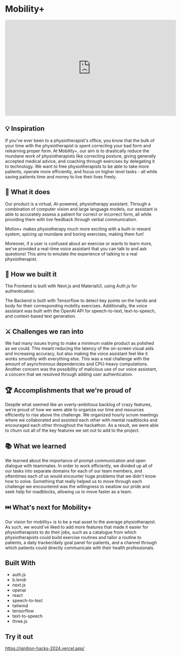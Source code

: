 # Mobility+

<iframe width="560" height="315"
src="https://www.youtube.com/watch?v=XCje_wdTcQA" 
frameborder="0" 
allow="accelerometer; autoplay; encrypted-media; gyroscope; picture-in-picture" 
allowfullscreen></iframe>

## 💡 Inspiration
If you've ever been to a physiotherapist's office, you know that the bulk of your time with the physiotherapist is spent correcting your bad form and relearning proper form. At Mobility+, our aim is to drastically reduce the mundane work of physiotherapists like correcting posture, giving generally accepted medical advice, and coaching through exercises by delegating it to technology. We want to free physiotherapists to be able to take more patients, operate more efficiently, and focus on higher level tasks - all while saving patients time and money to live their lives freely.

## 🐐 What it does
Our product is a virtual, AI-powered, physiotherapy assistant. Through a combination of computer vision and large language models, our assistant is able to accurately assess a patient for correct or incorrect form, all while providing them with live feedback through verbal communication.

Motion+ makes physiotherapy much more exciting with a built-in reward system, spicing up mundane and boring exercises, making them fun!

Moreover, if a user is confused about an exercise or wants to learn more, we've provided a real-time voice assistant that you can talk to and ask questions! This aims to emulate the experience of talking to a real physiotherapist.

## 🚧 How we built it
The Frontend is built with Next.js and MaterialUI, using Auth.js for authentication.

The Backend is built with Tensorflow to detect key points on the hands and body for their corresponding mobility exercises. Additionally, the voice assistant was built with the OpenAI API for speech-to-text, text-to-speech, and context-based text generation.

## ⚔️ Challenges we ran into
We had many issues trying to make a minimum viable product as polished as we could. This meant reducing the latency of the on-screen visual aids and increasing accuracy, but also making the voice assistant feel like it works smoothly with everything else. This was a real challenge with the amount of asynchronous dependencies and CPU-heavy computations. Another concern was the possibility of malicious use of our voice assistant, a concern that we resolved through adding user authentication.

## 🏆 Accomplishments that we're proud of
Despite what seemed like an overly-ambitious backlog of crazy features, we're proud of how we were able to organize our time and resources efficiently to rise above the challenge. We organized hourly scrum meetings where we collaborated and assisted each other with mental roadblocks and encouraged each other throughout the hackathon. As a result, we were able to churn out all of the key features we set out to add to the project.

## 📚 What we learned
We learned about the importance of prompt communication and open dialogue with teammates. In order to work efficiently, we divided up all of our tasks into separate domains for each of our team members, and oftentimes each of us would encounter huge problems that we didn't know how to solve. Something that really helped us to move through each challenge we encountered was the willingness to swallow our pride and seek help for roadblocks, allowing us to move faster as a team.

## ⏭️ What's next for Mobility+
Our vision for mobility+ is to be a real asset to the average physiotherapist. As such, we would've liked to add more features that made it easier for physiotherapists to do their jobs, such as a catalogue from which physiotherapists could build exercise routines and tailor a routine to patients, a daily tracker/daily goal panel for patients, and a channel through which patients could directly communicate with their health professionals.

## Built With
- auth.js
- b.lendr
- next.js
- openai
- react
- speech-to-text
- tailwind
- tensorflow
- text-to-speech
- three.js

## Try it out
https://ignition-hacks-2024.vercel.app/
